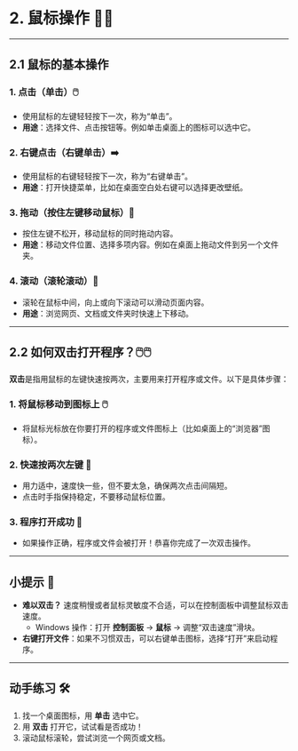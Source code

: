 # **2. 鼠标操作 🎯🐭**

---

## **2.1 鼠标的基本操作**

### 1. **点击（单击）🖱️**  
   - 使用鼠标的左键轻轻按下一次，称为“单击”。  
   - **用途**：选择文件、点击按钮等。例如单击桌面上的图标可以选中它。  

### 2. **右键点击（右键单击）➡️**  
   - 使用鼠标的右键轻轻按下一次，称为“右键单击”。  
   - **用途**：打开快捷菜单，比如在桌面空白处右键可以选择更改壁纸。  

### 3. **拖动（按住左键移动鼠标）🛝**  
   - 按住左键不松开，移动鼠标的同时拖动内容。  
   - **用途**：移动文件位置、选择多项内容。例如在桌面上拖动文件到另一个文件夹。  

### 4. **滚动（滚轮滚动）📜**  
   - 滚轮在鼠标中间，向上或向下滚动可以滑动页面内容。  
   - **用途**：浏览网页、文档或文件夹时快速上下移动。  

---

## **2.2 如何双击打开程序？🖱️🖱️**

**双击**是指用鼠标的左键快速按两次，主要用来打开程序或文件。以下是具体步骤：  

### 1. **将鼠标移动到图标上** 🖱️  
   - 将鼠标光标放在你要打开的程序或文件图标上（比如桌面上的“浏览器”图标）。  

### 2. **快速按两次左键** 🔁  
   - 用力适中，速度快一些，但不要太急，确保两次点击间隔短。  
   - 点击时手指保持稳定，不要移动鼠标位置。  

### 3. **程序打开成功** 🎉  
   - 如果操作正确，程序或文件会被打开！恭喜你完成了一次双击操作。  

---

## **小提示 📎**  
- **难以双击？** 速度稍慢或者鼠标灵敏度不合适，可以在控制面板中调整鼠标双击速度。  
  - Windows 操作：打开 **控制面板** → **鼠标** → 调整“双击速度”滑块。  
- **右键打开文件**：如果不习惯双击，可以右键单击图标，选择“打开”来启动程序。  

---

## **动手练习 🛠️**  
1. 找一个桌面图标，用 **单击** 选中它。  
2. 用 **双击** 打开它，试试看是否成功！  
3. 滚动鼠标滚轮，尝试浏览一个网页或文档。  